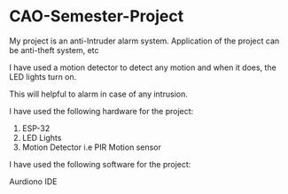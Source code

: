 # CAO-Semester-Project

My project is an anti-Intruder alarm system. Application of the project can be anti-theft system, etc


I have used a motion detector to detect any motion and when it does, the LED lights turn on.


This will helpful to alarm in case of any intrusion.


I have used the following hardware for the project:


1) ESP-32
2) LED Lights
3) Motion Detector i.e
   PIR Motion sensor

I have used the following software for the project:

Aurdiono IDE
